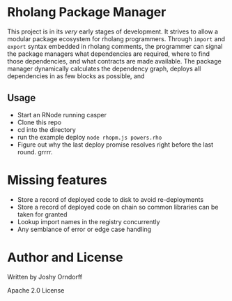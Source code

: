 # Rholang Package Manager

This project is in its _very_ early stages of development. It strives to allow a modular package ecosystem for rholang programmers. Through `import` and `export` syntax embedded in rholang comments, the programmer can signal the package managers what dependencies are required, where to find those dependencies, and what contracts are made available. The package manager dynamically calculates the dependency graph, deploys all dependencies in as few blocks as possible, and

## Usage
* Start an RNode running casper
* Clone this repo
* cd into the directory
* run the example deploy `node rhopm.js powers.rho`
* Figure out why the last deploy promise resolves right before the last round. grrrr.

# Missing features
* Store a record of deployed code to disk to avoid re-deployments
* Store a record of deployed code on chain so common libraries can be taken for granted
* Lookup import names in the registry concurrently
* Any semblance of error or edge case handling

# Author and License

Written by Joshy Orndorff

Apache 2.0 License
